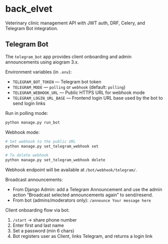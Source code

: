 # back_elvet
Veterinary clinic management API with JWT auth, DRF, Celery, and Telegram Bot integration.

## Telegram Bot

The `telegram_bot` app provides client onboarding and admin announcements using aiogram 3.x.

Environment variables (in `.env`):

- `TELEGRAM_BOT_TOKEN` — Telegram bot token
- `TELEGRAM_MODE` — `polling` or `webhook` (default: `polling`)
- `TELEGRAM_WEBHOOK_URL` — Public HTTPS URL for webhook mode
- `TELEGRAM_LOGIN_URL_BASE` — Frontend login URL base used by the bot to send login links

Run in polling mode:

```bash
python manage.py run_bot
```

Webhook mode:

```bash
# Set webhook to the public URL
python manage.py set_telegram_webhook set

# To delete webhook
python manage.py set_telegram_webhook delete
```

Webhook endpoint will be available at `/bot/webhook/telegram/`.

Broadcast announcements:

- From Django Admin: add a Telegram Announcement and use the admin action “Broadcast selected announcements again” to send/resend.
- From bot (admins/moderators only): `/announce Your message here`

Client onboarding flow via bot:

1. `/start` → share phone number
2. Enter first and last name
3. Set a password (min 6 chars)
4. Bot registers user as Client, links Telegram, and returns a login link

